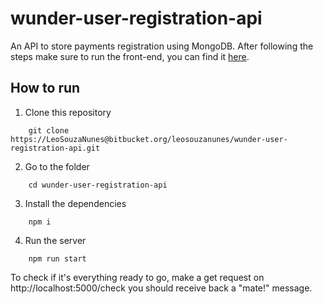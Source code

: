# wunder-user-registration-api

An API to store payments registration using MongoDB. After following the steps make sure to run the front-end, you can find it [here](https://bitbucket.org/leosouzanunes/wunder-user-registration/src/main/).

## How to run

1.  Clone this repository

```
    git clone https://LeoSouzaNunes@bitbucket.org/leosouzanunes/wunder-user-registration-api.git
```

2. Go to the folder

```
    cd wunder-user-registration-api
```

3. Install the dependencies

```
    npm i
```

4. Run the server

```
    npm run start
```

To check if it's everything ready to go, make a get request on http://localhost:5000/check you should receive back a "mate!" message.
